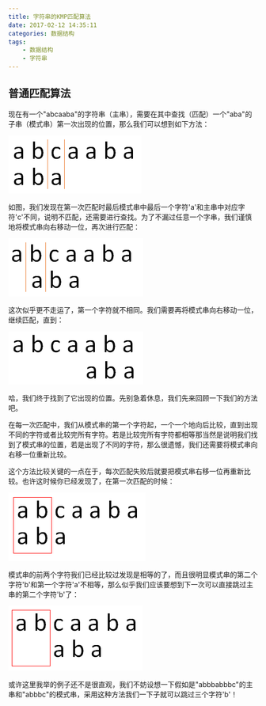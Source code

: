 ```yaml
---
title: 字符串的KMP匹配算法
date: 2017-02-12 14:35:11
categories: 数据结构
tags:
    - 数据结构
    - 字符串
---
```


## 普通匹配算法


现在有一个"abcaaba"的字符串（主串），需要在其中查找（匹配）一个"aba"的子串（模式串）第一次出现的位置，那么我们可以想到如下方法：

![p1]

如图，我们发现在第一次匹配时最后模式串中最后一个字符'a'和主串中对应字符'c'不同，说明不匹配，还需要进行查找。为了不漏过任意一个字串，我们谨慎地将模式串向右移动一位，再次进行匹配：
<!-- more -->

![p2]

这次似乎更不走运了，第一个字符就不相同。我们需要再将模式串向右移动一位，继续匹配，直到：

![p3]

哈，我们终于找到了它出现的位置。先别急着休息，我们先来回顾一下我们的方法吧。

在每一次匹配中，我们从模式串的第一个字符起，一个一个地向后比较，直到出现不同的字符或者比较完所有字符。若是比较完所有字符都相等那当然是说明我们找到了模式串的位置，若是出现了不同的字符，那么很遗憾，我们还需要将模式串向右移一位重新比较。

这个方法比较关键的一点在于，每次匹配失败后就要把模式串右移一位再重新比较。也许这时候你已经发现了，在第一次匹配的时候：

![p4]

模式串的前两个字符我们已经比较过发现是相等的了，而且很明显模式串的第二个字符'b'和第一个字符'a'不相等，那么似乎我们应该要想到下一次可以直接跳过主串的第二个字符'b'了：

![p5]

或许这里我举的例子还不是很直观，我们不妨设想一下假如是"abbbabbbc"的主串和"abbbc"的模式串，采用这种方法我们一下子就可以跳过三个字符'b'！


[p1]:字符串的KMP匹配算法/1.png "普通第一次匹配"
[p2]:字符串的KMP匹配算法/2.png "普通第二次匹配"
[p3]:字符串的KMP匹配算法/3.png "普通最后一次匹配"
[p4]:字符串的KMP匹配算法/4.png "普通第一次匹配2"
[p5]:字符串的KMP匹配算法/5.png "普通第二次匹配2"